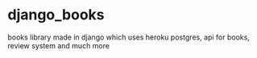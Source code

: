 # django_books
books library made in django which uses heroku postgres, api for books, review system and much more
